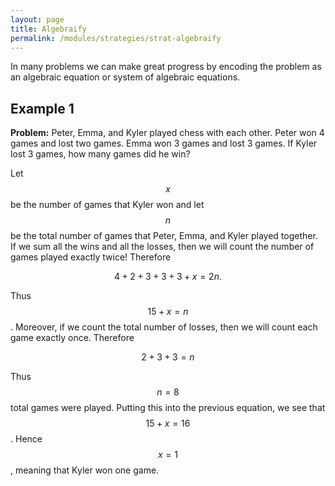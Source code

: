 ```yaml
---
layout: page
title: Algebraify
permalink: /modules/strategies/strat-algebraify
---
```


In many problems we can make great progress by encoding the problem as an algebraic equation or system of algebraic equations.

## Example 1

**Problem:**
Peter, Emma, and Kyler played chess with each other. Peter
won 4 games and lost two games. Emma won 3 games and lost
3 games. If Kyler lost 3 games, how many games did he win?


Let $$x$$ be the number of games that Kyler won and let $$n$$ be the total number of games that Peter, Emma, and Kyler played together.
If we sum all the wins and all the losses, then we will count the number of games played exactly twice!  Therefore

$$4 + 2 + 3 + 3 + 3 + x = 2n.$$

Thus $$15 + x = n$$.
Moreover, if we count the total number of losses, then we will count each game exactly once.  Therefore

$$2 + 3 + 3 = n$$

Thus $$n=8$$ total games were played.  Putting this into the previous equation, we see that $$15 + x = 16$$.  Hence $$x = 1$$, meaning that Kyler won one game.

